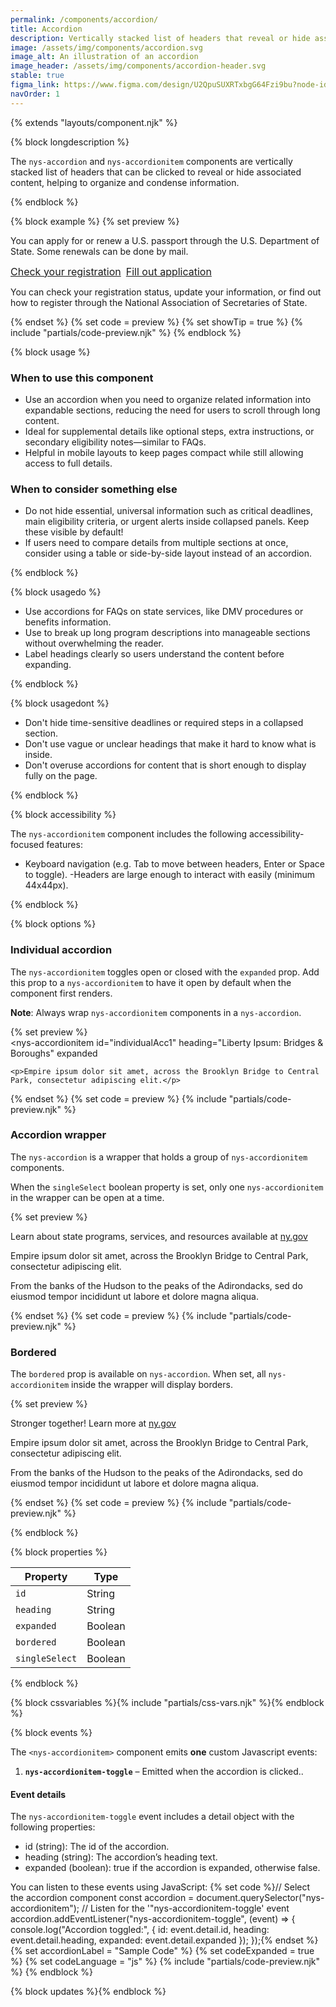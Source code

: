 ```yaml
---
permalink: /components/accordion/
title: Accordion
description: Vertically stacked list of headers that reveal or hide associated content.
image: /assets/img/components/accordion.svg
image_alt: An illustration of an accordion
image_header: /assets/img/components/accordion-header.svg
stable: true
figma_link: https://www.figma.com/design/U2QpuSUXRTxbgG64Fzi9bu?node-id=4469-1783
navOrder: 1
---
```


{% extends "layouts/component.njk" %}

{% block longdescription %}

The `nys-accordion` and `nys-accordionitem` components are vertically stacked list of headers that can be clicked to reveal or hide associated content, helping to organize and condense information.

{% endblock %}

{% block example %}
{% set preview %}
<nys-accordion>
  <nys-accordionitem id="accordionId1" heading="How do I renew my passport or apply for a new one?" expanded>
    <p>
      You can apply for or renew a U.S. passport through the U.S. Department
      of State. Some renewals can be done by mail.
    </p>
    <div style="display: flex; gap: 0.5rem; font-size: 1rem;">
      <a href="https://www.ny.gov" target="_blank">Check your registration</a>
      <a href="https://www.ny.gov" target="_blank">Fill out application</a>
    </div>
  </nys-accordionitem>
  <nys-accordionitem id="accordionId2" heading="How can I find out if I’m registered to vote?">
    <p>You can check your registration status, update your information, or find out how to register through the National Association of Secretaries of State.</p>
  </nys-accordionitem>
</nys-accordion>
  {% endset %}
  {% set code = preview %}
  {% set showTip = true %}
  {% include "partials/code-preview.njk" %}
{% endblock %}


{% block usage %}

### When to use this component

  - Use an accordion when you need to organize related information into expandable sections, reducing the need for users to scroll through long content.
  - Ideal for supplemental details like optional steps, extra instructions, or secondary eligibility notes—similar to FAQs.
  - Helpful in mobile layouts to keep pages compact while still allowing access to full details.


### When to consider something else

  - Do not hide essential, universal information such as critical deadlines, main eligibility criteria, or urgent alerts inside collapsed panels. Keep these visible by default!
  - If users need to compare details from multiple sections at once, consider using a table or side-by-side layout instead of an accordion.

{% endblock %}

{% block usagedo %}

  - Use accordions for FAQs on state services, like DMV procedures or benefits information.
  - Use to break up long program descriptions into manageable sections without overwhelming the reader.
  - Label headings clearly so users understand the content before expanding.

{% endblock %}

{% block usagedont %}

  - Don't hide time-sensitive deadlines or required steps in a collapsed section.
  - Don't use vague or unclear headings that make it hard to know what is inside.
  - Don't overuse accordions for content that is short enough to display fully on the page.

{% endblock %}

{% block accessibility %}

The `nys-accordionitem` component includes the following accessibility-focused features:

  - Keyboard navigation (e.g. Tab to move between headers, Enter or Space to toggle).
   -Headers are large enough to interact with easily (minimum 44x44px).

{% endblock %}

{% block options %}

### Individual accordion

The `nys-accordionitem` toggles open or closed with the `expanded` prop. Add this prop to a `nys-accordionitem` to have it open by default when the component first renders.

<b>Note</b>: Always wrap `nys-accordionitem` components in a `nys-accordion`.

{% set preview %}
<nys-accordion>        
  <nys-accordionitem
    id="individualAcc1"
    heading="Liberty Ipsum: Bridges & Boroughs"
    expanded
  >
    <p>Empire ipsum dolor sit amet, across the Brooklyn Bridge to Central Park, consectetur adipiscing elit.</p>
  </nys-accordionitem>
</nys-accordion>
{% endset %}
{% set code = preview %}
{% include "partials/code-preview.njk" %}

### Accordion wrapper
The `nys-accordion` is a wrapper that holds a group of `nys-accordionitem` components.

When the `singleSelect` boolean property is set, only one `nys-accordionitem` in the wrapper can be open at a time.

{% set preview %}
<nys-accordion singleSelect>
  <nys-accordionitem id="accordion1" heading="Welcome to New York" expanded>
   <p>Learn about state programs, services, and resources available at
      <a href="https://www.ny.gov" target="_blank">ny.gov</a>
    </p>
  </nys-accordionitem>
  <nys-accordionitem id="accordion2" heading="Liberty Ipsum: Bridges & Boroughs">
    <p>Empire ipsum dolor sit amet, across the Brooklyn Bridge to Central Park, consectetur adipiscing elit.</p>
  </nys-accordionitem>
  <nys-accordionitem id="accordion3" heading="Hudson Ipsum: Riverfront Stories">
    <p>From the banks of the Hudson to the peaks of the Adirondacks, sed do eiusmod tempor incididunt ut labore et dolore magna aliqua.</p>
  </nys-accordionitem>
</nys-accordion>
{% endset %}
{% set code = preview %}
{% include "partials/code-preview.njk" %}

### Bordered
The `bordered` prop is available on `nys-accordion`. When set, all `nys-accordionitem` inside the wrapper will display borders.

{% set preview %}
<nys-accordion singleSelect bordered>
  <nys-accordionitem heading="We are a group of accordions">
   <p>Stronger together! Learn more at
      <a href="https://www.ny.gov" target="_blank">ny.gov</a>
    </p>
  </nys-accordionitem>
  <nys-accordionitem heading="Liberty Ipsum: Bridges & Boroughs">
    <p>Empire ipsum dolor sit amet, across the Brooklyn Bridge to Central Park, consectetur adipiscing elit.</p>
  </nys-accordionitem>
  <nys-accordionitem heading="Hudson Ipsum: Riverfront Stories">
    <p>From the banks of the Hudson to the peaks of the Adirondacks, sed do eiusmod tempor incididunt ut labore et dolore magna aliqua.</p>
  </nys-accordionitem>
</nys-accordion>
{% endset %}
  {% set code = preview %}
  {% include "partials/code-preview.njk" %}

{% endblock %}

{% block properties %}

| Property          | Type                                                                              |
|-------------------|-----------------------------------------------------------------------------------|
| `id`              | String                                                                            |
| `heading`         | String                                                                            |
| `expanded`        | Boolean                                                                           |
| `bordered`        | Boolean                                                                           |
| `singleSelect`    | Boolean                                                                           |

{% endblock %}

{% block cssvariables %}{% include "partials/css-vars.njk" %}{% endblock %}

{% block events %}

The `<nys-accordionitem>` component emits **one** custom Javascript events:

  1.  **`nys-accordionitem-toggle`** – Emitted when the accordion is clicked..

#### Event details
The `nys-accordionitem-toggle` event includes a detail object with the following properties:

  - id (string): The id of the accordion.
  - heading (string): The accordion’s heading text.
  - expanded (boolean): true if the accordion is expanded, otherwise false.

You can listen to these events using JavaScript:
{% set code %}// Select the accordion component
const accordion = document.querySelector("nys-accordionitem");
// Listen for the '"nys-accordionitem-toggle' event
accordion.addEventListener("nys-accordionitem-toggle", (event) => {
  console.log("Accordion toggled:", {
    id: event.detail.id,
    heading: event.detail.heading,
    expanded: event.detail.expanded
  });
});{% endset %}
{% set accordionLabel = "Sample Code" %}
{% set codeExpanded = true %}
{% set codeLanguage = "js" %}
{% include "partials/code-preview.njk" %}
{% endblock %}

{% block updates %}{% endblock %}
